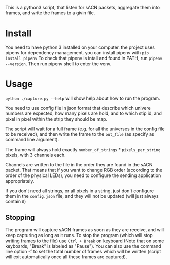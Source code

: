 This is a python3 script, that listen for sACN packets, aggregate them into frames, and write the frames to a givin file.

# Install
You need to have python 3 installed on your computer.
the project uses pipenv for dependency management. you can install pipenv with `pip install pipenv`
To check that pipenv is intall and found in PATH, run `pipenv --version`.
Then run pipenv shell to enter the venv.

# Usage
`python ./capture.py --help` will show help about how to run the program.

You need to use config file in json format that describe which univere numbers are expected, how many pixels are hold, and to which stip id, and pixel in pixel within the strip they should be map.

The script will wait for a full frame (e.g. for all the universes in the config file to be received), and then write the frame to the `out_file` (as specify as command line argument).

The frame will always hold exactly `number_of_strings` * `pixels_per_string` pixels, with 3 channels each.

Channels are written to the file in the order they are found in the sACN packet. That means that if you want to change RGB order (according to the order of the physical LEDs), you need to configure the sending application appropriately.

If you don't need all strings, or all pixels in a string, just don't configure them in the `config.json` file, and they will not be updated (will just always contain `0`)

## Stopping
The program will capture sACN frames as soon as they are receive, and will keep capturing as long as it runs. To stop the program (which will stop writing frames to the file) use `Ctrl + Break` on keyboard (Note that on some keyboards, "Break" is labeled as "Pause").
You can also use the command line option -f to set the total number of frames which will be written (script will exit automatically once all these frames are captured).